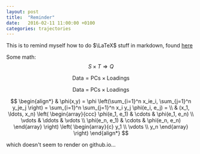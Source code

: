 ```yaml
---
layout: post
title:  "Reminder"
date:   2016-02-11 11:00:00 +0100
categories: trajectories
---
```

<script src="http://cdn.mathjax.org/mathjax/latest/MathJax.js?config=TeX-AMS-MML_HTMLorMML" type="text/javascript"></script>

This is to remind myself how to do $\LaTeX$ stuff in markdown, found [here](http://gastonsanchez.com/opinion/2014/02/16/Mathjax-with-jekyll/)

Some math: $$S \times T \Rightarrow Q$$

$$\mathsf{Data = PCs} \times \mathsf{Loadings}$$

$$ \mbox{Data = PCs} \times \mbox{Loadings} $$

$$
\begin{align*}
  & \phi(x,y) = \phi \left(\sum_{i=1}^n x_ie_i, \sum_{j=1}^n y_je_j \right)
  = \sum_{i=1}^n \sum_{j=1}^n x_i y_j \phi(e_i, e_j) = \\
  & (x_1, \ldots, x_n) \left( \begin{array}{ccc}
      \phi(e_1, e_1) & \cdots & \phi(e_1, e_n) \\
      \vdots & \ddots & \vdots \\
      \phi(e_n, e_1) & \cdots & \phi(e_n, e_n)
    \end{array} \right)
  \left( \begin{array}{c}
      y_1 \\
      \vdots \\
      y_n
    \end{array} \right)
\end{align*}
$$

which doesn't seem to render on github.io...


